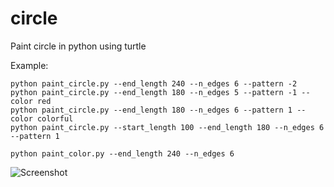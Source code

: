 # circle
Paint circle in python using turtle

Example:
```
python paint_circle.py --end_length 240 --n_edges 6 --pattern -2
python paint_circle.py --end_length 180 --n_edges 5 --pattern -1 --color red
python paint_circle.py --end_length 180 --n_edges 6 --pattern 1 --color colorful
python paint_circle.py --start_length 100 --end_length 180 --n_edges 6 --pattern 1

python paint_color.py --end_length 240 --n_edges 6
```

![Screenshot](circle/circle_240_6_-1_monocolor.png)
